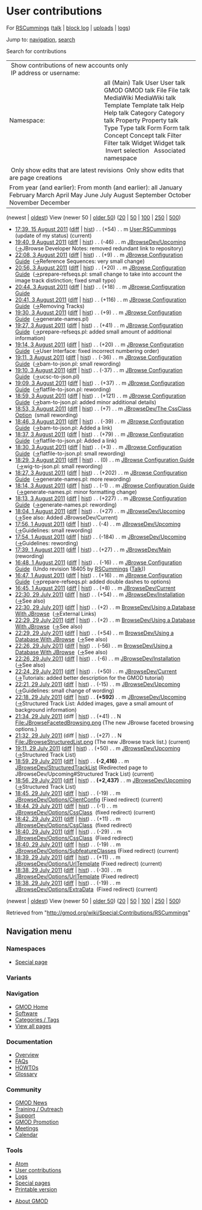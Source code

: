 <div id="mw-page-base" class="noprint">

</div>

<div id="mw-head-base" class="noprint">

</div>

<div id="content" class="mw-body" role="main">

<span id="top"></span>

<div id="mw-js-message" style="display:none;">

</div>



# <span dir="auto">User contributions</span>

<div id="bodyContent">

<div id="contentSub">

For [RSCummings](/wiki/User:RSCummings "User:RSCummings")
([talk](/wiki/User_talk:RSCummings "User talk:RSCummings") \| [block
log](/mediawiki/index.php?title=Special:Log/block&page=User%3ARSCummings "Special:Log/block")
\|
[uploads](/wiki/Special:ListFiles/RSCummings "Special:ListFiles/RSCummings")
\| [logs](/wiki/Special:Log/RSCummings "Special:Log/RSCummings"))

</div>

<div id="jump-to-nav" class="mw-jump">

Jump to: [navigation](#mw-navigation), [search](#p-search)

</div>

<div id="mw-content-text">

Search for contributions

<table class="mw-contributions-table">
<colgroup>
<col style="width: 50%" />
<col style="width: 50%" />
</colgroup>
<tbody>
<tr class="odd">
<td colspan="2"> Show contributions of new accounts only<br />
 IP address or username:</td>
</tr>
<tr class="even">
<td class="mw-label">Namespace:</td>
<td>all (Main) Talk User User talk GMOD GMOD talk File File talk
MediaWiki MediaWiki talk Template Template talk Help Help talk Category
Category talk Property Property talk Type Type talk Form Form talk
Concept Concept talk Filter Filter talk Widget Widget talk  
 Invert selection 
 Associated namespace </td>
</tr>
<tr class="odd">
<td colspan="2"></td>
</tr>
<tr class="even">
<td colspan="2"> Only show edits that are latest revisions
 Only show edits that are page creations</td>
</tr>
<tr class="odd">
<td colspan="2">From year (and earlier): From month (and earlier): all
January February March April May June July August September October
November December</td>
</tr>
</tbody>
</table>

(newest \| <a
href="/mediawiki/index.php?title=Special:Contributions/RSCummings&amp;dir=prev&amp;target=RSCummings"
class="mw-lastlink" rel="last"
title="Special:Contributions/RSCummings">oldest</a>) View (newer 50 \|
<a
href="/mediawiki/index.php?title=Special:Contributions/RSCummings&amp;offset=20110729183801&amp;target=RSCummings"
class="mw-nextlink" rel="next"
title="Special:Contributions/RSCummings">older 50</a>) (<a
href="/mediawiki/index.php?title=Special:Contributions/RSCummings&amp;offset=&amp;limit=20&amp;target=RSCummings"
class="mw-numlink" title="Special:Contributions/RSCummings">20</a> \| <a
href="/mediawiki/index.php?title=Special:Contributions/RSCummings&amp;offset=&amp;limit=50&amp;target=RSCummings"
class="mw-numlink" title="Special:Contributions/RSCummings">50</a> \| <a
href="/mediawiki/index.php?title=Special:Contributions/RSCummings&amp;offset=&amp;limit=100&amp;target=RSCummings"
class="mw-numlink" title="Special:Contributions/RSCummings">100</a> \|
<a
href="/mediawiki/index.php?title=Special:Contributions/RSCummings&amp;offset=&amp;limit=250&amp;target=RSCummings"
class="mw-numlink" title="Special:Contributions/RSCummings">250</a> \|
<a
href="/mediawiki/index.php?title=Special:Contributions/RSCummings&amp;offset=&amp;limit=500&amp;target=RSCummings"
class="mw-numlink" title="Special:Contributions/RSCummings">500</a>)

- <a href="/mediawiki/index.php?title=User:RSCummings&amp;oldid=18559"
  class="mw-changeslist-date" title="User:RSCummings">17:39, 15 August
  2011</a>
  ([diff](/mediawiki/index.php?title=User:RSCummings&diff=prev&oldid=18559 "User:RSCummings")
  \|
  [hist](/mediawiki/index.php?title=User:RSCummings&action=history "User:RSCummings"))
  <span class="mw-changeslist-separator">. .</span>
  <span class="mw-plusminus-pos" dir="ltr"
  title="180 bytes after change">(+54)</span>‎
  <span class="mw-changeslist-separator">. .</span> m
  <a href="/wiki/User:RSCummings" class="mw-contributions-title"
  title="User:RSCummings">User:RSCummings</a> ‎
  <span class="comment">(update of my status)</span>
  <span class="mw-uctop">(current)</span>
- <a href="/mediawiki/index.php?title=JBrowseDev/Upcoming&amp;oldid=18496"
  class="mw-changeslist-date" title="JBrowseDev/Upcoming">19:40, 9 August
  2011</a>
  ([diff](/mediawiki/index.php?title=JBrowseDev/Upcoming&diff=prev&oldid=18496 "JBrowseDev/Upcoming")
  \|
  [hist](/mediawiki/index.php?title=JBrowseDev/Upcoming&action=history "JBrowseDev/Upcoming"))
  <span class="mw-changeslist-separator">. .</span>
  <span class="mw-plusminus-neg" dir="ltr"
  title="8,028 bytes after change">(-46)</span>‎
  <span class="mw-changeslist-separator">. .</span> m
  <a href="/mediawiki/index.php?title=JBrowseDev/Upcoming&amp;redirect=no"
  class="mw-redirect mw-contributions-title"
  title="JBrowseDev/Upcoming">JBrowseDev/Upcoming</a> ‎
  <span class="comment">([→](/wiki/JBrowseDev/Upcoming#JBrowse_Developer_Notes "JBrowseDev/Upcoming")‎<span dir="auto"><span class="autocomment">JBrowse
  Developer Notes: </span> removed redundant link to
  repository</span>)</span>
- <a
  href="/mediawiki/index.php?title=JBrowse_Configuration_Guide&amp;oldid=18450"
  class="mw-changeslist-date" title="JBrowse Configuration Guide">22:08, 3
  August 2011</a>
  ([diff](/mediawiki/index.php?title=JBrowse_Configuration_Guide&diff=prev&oldid=18450 "JBrowse Configuration Guide")
  \|
  [hist](/mediawiki/index.php?title=JBrowse_Configuration_Guide&action=history "JBrowse Configuration Guide"))
  <span class="mw-changeslist-separator">. .</span>
  <span class="mw-plusminus-pos" dir="ltr"
  title="28,186 bytes after change">(+9)</span>‎
  <span class="mw-changeslist-separator">. .</span> m
  <a href="/wiki/JBrowse_Configuration_Guide"
  class="mw-contributions-title"
  title="JBrowse Configuration Guide">JBrowse Configuration Guide</a> ‎
  <span class="comment">([→](/wiki/JBrowse_Configuration_Guide#Reference_Sequences "JBrowse Configuration Guide")‎<span dir="auto"><span class="autocomment">Reference
  Sequences: </span> very small change</span>)</span>
- <a
  href="/mediawiki/index.php?title=JBrowse_Configuration_Guide&amp;oldid=18449"
  class="mw-changeslist-date" title="JBrowse Configuration Guide">20:56, 3
  August 2011</a>
  ([diff](/mediawiki/index.php?title=JBrowse_Configuration_Guide&diff=prev&oldid=18449 "JBrowse Configuration Guide")
  \|
  [hist](/mediawiki/index.php?title=JBrowse_Configuration_Guide&action=history "JBrowse Configuration Guide"))
  <span class="mw-changeslist-separator">. .</span>
  <span class="mw-plusminus-pos" dir="ltr"
  title="28,177 bytes after change">(+20)</span>‎
  <span class="mw-changeslist-separator">. .</span> m
  <a href="/wiki/JBrowse_Configuration_Guide"
  class="mw-contributions-title"
  title="JBrowse Configuration Guide">JBrowse Configuration Guide</a> ‎
  <span class="comment">([→](/wiki/JBrowse_Configuration_Guide#prepare-refseqs.pl "JBrowse Configuration Guide")‎<span dir="auto"><span class="autocomment">prepare-refseqs.pl:
  </span> small change to take into account the image track distinction;
  fixed small typo</span>)</span>
- <a
  href="/mediawiki/index.php?title=JBrowse_Configuration_Guide&amp;oldid=18448"
  class="mw-changeslist-date" title="JBrowse Configuration Guide">20:44, 3
  August 2011</a>
  ([diff](/mediawiki/index.php?title=JBrowse_Configuration_Guide&diff=prev&oldid=18448 "JBrowse Configuration Guide")
  \|
  [hist](/mediawiki/index.php?title=JBrowse_Configuration_Guide&action=history "JBrowse Configuration Guide"))
  <span class="mw-changeslist-separator">. .</span>
  <span class="mw-plusminus-pos" dir="ltr"
  title="28,157 bytes after change">(+18)</span>‎
  <span class="mw-changeslist-separator">. .</span> m
  <a href="/wiki/JBrowse_Configuration_Guide"
  class="mw-contributions-title"
  title="JBrowse Configuration Guide">JBrowse Configuration Guide</a> ‎
- <a
  href="/mediawiki/index.php?title=JBrowse_Configuration_Guide&amp;oldid=18447"
  class="mw-changeslist-date" title="JBrowse Configuration Guide">20:41, 3
  August 2011</a>
  ([diff](/mediawiki/index.php?title=JBrowse_Configuration_Guide&diff=prev&oldid=18447 "JBrowse Configuration Guide")
  \|
  [hist](/mediawiki/index.php?title=JBrowse_Configuration_Guide&action=history "JBrowse Configuration Guide"))
  <span class="mw-changeslist-separator">. .</span>
  <span class="mw-plusminus-pos" dir="ltr"
  title="28,139 bytes after change">(+116)</span>‎
  <span class="mw-changeslist-separator">. .</span> m
  <a href="/wiki/JBrowse_Configuration_Guide"
  class="mw-contributions-title"
  title="JBrowse Configuration Guide">JBrowse Configuration Guide</a> ‎
  <span class="comment">([→](/wiki/JBrowse_Configuration_Guide#Removing_Tracks "JBrowse Configuration Guide")‎<span dir="auto"><span class="autocomment">Removing
  Tracks</span></span>)</span>
- <a
  href="/mediawiki/index.php?title=JBrowse_Configuration_Guide&amp;oldid=18437"
  class="mw-changeslist-date" title="JBrowse Configuration Guide">19:30, 3
  August 2011</a>
  ([diff](/mediawiki/index.php?title=JBrowse_Configuration_Guide&diff=prev&oldid=18437 "JBrowse Configuration Guide")
  \|
  [hist](/mediawiki/index.php?title=JBrowse_Configuration_Guide&action=history "JBrowse Configuration Guide"))
  <span class="mw-changeslist-separator">. .</span>
  <span class="mw-plusminus-pos" dir="ltr"
  title="26,995 bytes after change">(+9)</span>‎
  <span class="mw-changeslist-separator">. .</span> m
  <a href="/wiki/JBrowse_Configuration_Guide"
  class="mw-contributions-title"
  title="JBrowse Configuration Guide">JBrowse Configuration Guide</a> ‎
  <span class="comment">([→](/wiki/JBrowse_Configuration_Guide#generate-names.pl "JBrowse Configuration Guide")‎<span dir="auto"><span class="autocomment">generate-names.pl</span></span>)</span>
- <a
  href="/mediawiki/index.php?title=JBrowse_Configuration_Guide&amp;oldid=18436"
  class="mw-changeslist-date" title="JBrowse Configuration Guide">19:27, 3
  August 2011</a>
  ([diff](/mediawiki/index.php?title=JBrowse_Configuration_Guide&diff=prev&oldid=18436 "JBrowse Configuration Guide")
  \|
  [hist](/mediawiki/index.php?title=JBrowse_Configuration_Guide&action=history "JBrowse Configuration Guide"))
  <span class="mw-changeslist-separator">. .</span>
  <span class="mw-plusminus-pos" dir="ltr"
  title="26,986 bytes after change">(+41)</span>‎
  <span class="mw-changeslist-separator">. .</span> m
  <a href="/wiki/JBrowse_Configuration_Guide"
  class="mw-contributions-title"
  title="JBrowse Configuration Guide">JBrowse Configuration Guide</a> ‎
  <span class="comment">([→](/wiki/JBrowse_Configuration_Guide#prepare-refseqs.pl "JBrowse Configuration Guide")‎<span dir="auto"><span class="autocomment">prepare-refseqs.pl:
  </span> added small amount of additional information</span>)</span>
- <a
  href="/mediawiki/index.php?title=JBrowse_Configuration_Guide&amp;oldid=18435"
  class="mw-changeslist-date" title="JBrowse Configuration Guide">19:14, 3
  August 2011</a>
  ([diff](/mediawiki/index.php?title=JBrowse_Configuration_Guide&diff=prev&oldid=18435 "JBrowse Configuration Guide")
  \|
  [hist](/mediawiki/index.php?title=JBrowse_Configuration_Guide&action=history "JBrowse Configuration Guide"))
  <span class="mw-changeslist-separator">. .</span>
  <span class="mw-plusminus-pos" dir="ltr"
  title="26,945 bytes after change">(+20)</span>‎
  <span class="mw-changeslist-separator">. .</span> m
  <a href="/wiki/JBrowse_Configuration_Guide"
  class="mw-contributions-title"
  title="JBrowse Configuration Guide">JBrowse Configuration Guide</a> ‎
  <span class="comment">([→](/wiki/JBrowse_Configuration_Guide#User_Interface "JBrowse Configuration Guide")‎<span dir="auto"><span class="autocomment">User
  Interface: </span> fixed incorrect numbering order</span>)</span>
- <a
  href="/mediawiki/index.php?title=JBrowse_Configuration_Guide&amp;oldid=18434"
  class="mw-changeslist-date" title="JBrowse Configuration Guide">19:11, 3
  August 2011</a>
  ([diff](/mediawiki/index.php?title=JBrowse_Configuration_Guide&diff=prev&oldid=18434 "JBrowse Configuration Guide")
  \|
  [hist](/mediawiki/index.php?title=JBrowse_Configuration_Guide&action=history "JBrowse Configuration Guide"))
  <span class="mw-changeslist-separator">. .</span>
  <span class="mw-plusminus-neg" dir="ltr"
  title="26,925 bytes after change">(-36)</span>‎
  <span class="mw-changeslist-separator">. .</span> m
  <a href="/wiki/JBrowse_Configuration_Guide"
  class="mw-contributions-title"
  title="JBrowse Configuration Guide">JBrowse Configuration Guide</a> ‎
  <span class="comment">([→](/wiki/JBrowse_Configuration_Guide#bam-to-json.pl "JBrowse Configuration Guide")‎<span dir="auto"><span class="autocomment">bam-to-json.pl:
  </span> small rewording</span>)</span>
- <a
  href="/mediawiki/index.php?title=JBrowse_Configuration_Guide&amp;oldid=18433"
  class="mw-changeslist-date" title="JBrowse Configuration Guide">19:10, 3
  August 2011</a>
  ([diff](/mediawiki/index.php?title=JBrowse_Configuration_Guide&diff=prev&oldid=18433 "JBrowse Configuration Guide")
  \|
  [hist](/mediawiki/index.php?title=JBrowse_Configuration_Guide&action=history "JBrowse Configuration Guide"))
  <span class="mw-changeslist-separator">. .</span>
  <span class="mw-plusminus-neg" dir="ltr"
  title="26,961 bytes after change">(-37)</span>‎
  <span class="mw-changeslist-separator">. .</span> m
  <a href="/wiki/JBrowse_Configuration_Guide"
  class="mw-contributions-title"
  title="JBrowse Configuration Guide">JBrowse Configuration Guide</a> ‎
  <span class="comment">([→](/wiki/JBrowse_Configuration_Guide#ucsc-to-json.pl "JBrowse Configuration Guide")‎<span dir="auto"><span class="autocomment">ucsc-to-json.pl</span></span>)</span>
- <a
  href="/mediawiki/index.php?title=JBrowse_Configuration_Guide&amp;oldid=18432"
  class="mw-changeslist-date" title="JBrowse Configuration Guide">19:09, 3
  August 2011</a>
  ([diff](/mediawiki/index.php?title=JBrowse_Configuration_Guide&diff=prev&oldid=18432 "JBrowse Configuration Guide")
  \|
  [hist](/mediawiki/index.php?title=JBrowse_Configuration_Guide&action=history "JBrowse Configuration Guide"))
  <span class="mw-changeslist-separator">. .</span>
  <span class="mw-plusminus-pos" dir="ltr"
  title="26,998 bytes after change">(+37)</span>‎
  <span class="mw-changeslist-separator">. .</span> m
  <a href="/wiki/JBrowse_Configuration_Guide"
  class="mw-contributions-title"
  title="JBrowse Configuration Guide">JBrowse Configuration Guide</a> ‎
  <span class="comment">([→](/wiki/JBrowse_Configuration_Guide#flatfile-to-json.pl "JBrowse Configuration Guide")‎<span dir="auto"><span class="autocomment">flatfile-to-json.pl:
  </span> rewording</span>)</span>
- <a
  href="/mediawiki/index.php?title=JBrowse_Configuration_Guide&amp;oldid=18431"
  class="mw-changeslist-date" title="JBrowse Configuration Guide">18:59, 3
  August 2011</a>
  ([diff](/mediawiki/index.php?title=JBrowse_Configuration_Guide&diff=prev&oldid=18431 "JBrowse Configuration Guide")
  \|
  [hist](/mediawiki/index.php?title=JBrowse_Configuration_Guide&action=history "JBrowse Configuration Guide"))
  <span class="mw-changeslist-separator">. .</span>
  <span class="mw-plusminus-pos" dir="ltr"
  title="26,961 bytes after change">(+121)</span>‎
  <span class="mw-changeslist-separator">. .</span> m
  <a href="/wiki/JBrowse_Configuration_Guide"
  class="mw-contributions-title"
  title="JBrowse Configuration Guide">JBrowse Configuration Guide</a> ‎
  <span class="comment">([→](/wiki/JBrowse_Configuration_Guide#bam-to-json.pl "JBrowse Configuration Guide")‎<span dir="auto"><span class="autocomment">bam-to-json.pl:
  </span> added minor additional details</span>)</span>
- <a
  href="/mediawiki/index.php?title=JBrowseDev/The_CssClass_Option&amp;oldid=18430"
  class="mw-changeslist-date"
  title="JBrowseDev/The CssClass Option">18:53, 3 August 2011</a>
  ([diff](/mediawiki/index.php?title=JBrowseDev/The_CssClass_Option&diff=prev&oldid=18430 "JBrowseDev/The CssClass Option")
  \|
  [hist](/mediawiki/index.php?title=JBrowseDev/The_CssClass_Option&action=history "JBrowseDev/The CssClass Option"))
  <span class="mw-changeslist-separator">. .</span>
  <span class="mw-plusminus-pos" dir="ltr"
  title="1,790 bytes after change">(+7)</span>‎
  <span class="mw-changeslist-separator">. .</span> m
  <a href="/wiki/JBrowseDev/The_CssClass_Option"
  class="mw-contributions-title"
  title="JBrowseDev/The CssClass Option">JBrowseDev/The CssClass
  Option</a> ‎ <span class="comment">(small rewording)</span>
- <a
  href="/mediawiki/index.php?title=JBrowse_Configuration_Guide&amp;oldid=18429"
  class="mw-changeslist-date" title="JBrowse Configuration Guide">18:46, 3
  August 2011</a>
  ([diff](/mediawiki/index.php?title=JBrowse_Configuration_Guide&diff=prev&oldid=18429 "JBrowse Configuration Guide")
  \|
  [hist](/mediawiki/index.php?title=JBrowse_Configuration_Guide&action=history "JBrowse Configuration Guide"))
  <span class="mw-changeslist-separator">. .</span>
  <span class="mw-plusminus-neg" dir="ltr"
  title="26,840 bytes after change">(-39)</span>‎
  <span class="mw-changeslist-separator">. .</span> m
  <a href="/wiki/JBrowse_Configuration_Guide"
  class="mw-contributions-title"
  title="JBrowse Configuration Guide">JBrowse Configuration Guide</a> ‎
  <span class="comment">([→](/wiki/JBrowse_Configuration_Guide#bam-to-json.pl "JBrowse Configuration Guide")‎<span dir="auto"><span class="autocomment">bam-to-json.pl:
  </span> Added a link</span>)</span>
- <a
  href="/mediawiki/index.php?title=JBrowse_Configuration_Guide&amp;oldid=18428"
  class="mw-changeslist-date" title="JBrowse Configuration Guide">18:37, 3
  August 2011</a>
  ([diff](/mediawiki/index.php?title=JBrowse_Configuration_Guide&diff=prev&oldid=18428 "JBrowse Configuration Guide")
  \|
  [hist](/mediawiki/index.php?title=JBrowse_Configuration_Guide&action=history "JBrowse Configuration Guide"))
  <span class="mw-changeslist-separator">. .</span>
  <span class="mw-plusminus-pos" dir="ltr"
  title="26,879 bytes after change">(+79)</span>‎
  <span class="mw-changeslist-separator">. .</span> m
  <a href="/wiki/JBrowse_Configuration_Guide"
  class="mw-contributions-title"
  title="JBrowse Configuration Guide">JBrowse Configuration Guide</a> ‎
  <span class="comment">([→](/wiki/JBrowse_Configuration_Guide#flatfile-to-json.pl "JBrowse Configuration Guide")‎<span dir="auto"><span class="autocomment">flatfile-to-json.pl:
  </span> Added a link</span>)</span>
- <a
  href="/mediawiki/index.php?title=JBrowse_Configuration_Guide&amp;oldid=18427"
  class="mw-changeslist-date" title="JBrowse Configuration Guide">18:30, 3
  August 2011</a>
  ([diff](/mediawiki/index.php?title=JBrowse_Configuration_Guide&diff=prev&oldid=18427 "JBrowse Configuration Guide")
  \|
  [hist](/mediawiki/index.php?title=JBrowse_Configuration_Guide&action=history "JBrowse Configuration Guide"))
  <span class="mw-changeslist-separator">. .</span>
  <span class="mw-plusminus-pos" dir="ltr"
  title="26,800 bytes after change">(+3)</span>‎
  <span class="mw-changeslist-separator">. .</span> m
  <a href="/wiki/JBrowse_Configuration_Guide"
  class="mw-contributions-title"
  title="JBrowse Configuration Guide">JBrowse Configuration Guide</a> ‎
  <span class="comment">([→](/wiki/JBrowse_Configuration_Guide#flatfile-to-json.pl "JBrowse Configuration Guide")‎<span dir="auto"><span class="autocomment">flatfile-to-json.pl:
  </span> small rewording</span>)</span>
- <a
  href="/mediawiki/index.php?title=JBrowse_Configuration_Guide&amp;oldid=18426"
  class="mw-changeslist-date" title="JBrowse Configuration Guide">18:29, 3
  August 2011</a>
  ([diff](/mediawiki/index.php?title=JBrowse_Configuration_Guide&diff=prev&oldid=18426 "JBrowse Configuration Guide")
  \|
  [hist](/mediawiki/index.php?title=JBrowse_Configuration_Guide&action=history "JBrowse Configuration Guide"))
  <span class="mw-changeslist-separator">. .</span>
  <span class="mw-plusminus-null" dir="ltr"
  title="26,797 bytes after change">(0)</span>‎
  <span class="mw-changeslist-separator">. .</span> m
  <a href="/wiki/JBrowse_Configuration_Guide"
  class="mw-contributions-title"
  title="JBrowse Configuration Guide">JBrowse Configuration Guide</a> ‎
  <span class="comment">([→](/wiki/JBrowse_Configuration_Guide#wig-to-json.pl "JBrowse Configuration Guide")‎<span dir="auto"><span class="autocomment">wig-to-json.pl:
  </span> small rewording</span>)</span>
- <a
  href="/mediawiki/index.php?title=JBrowse_Configuration_Guide&amp;oldid=18425"
  class="mw-changeslist-date" title="JBrowse Configuration Guide">18:27, 3
  August 2011</a>
  ([diff](/mediawiki/index.php?title=JBrowse_Configuration_Guide&diff=prev&oldid=18425 "JBrowse Configuration Guide")
  \|
  [hist](/mediawiki/index.php?title=JBrowse_Configuration_Guide&action=history "JBrowse Configuration Guide"))
  <span class="mw-changeslist-separator">. .</span>
  <span class="mw-plusminus-pos" dir="ltr"
  title="26,797 bytes after change">(+202)</span>‎
  <span class="mw-changeslist-separator">. .</span> m
  <a href="/wiki/JBrowse_Configuration_Guide"
  class="mw-contributions-title"
  title="JBrowse Configuration Guide">JBrowse Configuration Guide</a> ‎
  <span class="comment">([→](/wiki/JBrowse_Configuration_Guide#generate-names.pl "JBrowse Configuration Guide")‎<span dir="auto"><span class="autocomment">generate-names.pl:
  </span> more rewording</span>)</span>
- <a
  href="/mediawiki/index.php?title=JBrowse_Configuration_Guide&amp;oldid=18424"
  class="mw-changeslist-date" title="JBrowse Configuration Guide">18:14, 3
  August 2011</a>
  ([diff](/mediawiki/index.php?title=JBrowse_Configuration_Guide&diff=prev&oldid=18424 "JBrowse Configuration Guide")
  \|
  [hist](/mediawiki/index.php?title=JBrowse_Configuration_Guide&action=history "JBrowse Configuration Guide"))
  <span class="mw-changeslist-separator">. .</span>
  <span class="mw-plusminus-neg" dir="ltr"
  title="26,595 bytes after change">(-1)</span>‎
  <span class="mw-changeslist-separator">. .</span> m
  <a href="/wiki/JBrowse_Configuration_Guide"
  class="mw-contributions-title"
  title="JBrowse Configuration Guide">JBrowse Configuration Guide</a> ‎
  <span class="comment">([→](/wiki/JBrowse_Configuration_Guide#generate-names.pl "JBrowse Configuration Guide")‎<span dir="auto"><span class="autocomment">generate-names.pl:
  </span> minor formatting change</span>)</span>
- <a
  href="/mediawiki/index.php?title=JBrowse_Configuration_Guide&amp;oldid=18423"
  class="mw-changeslist-date" title="JBrowse Configuration Guide">18:13, 3
  August 2011</a>
  ([diff](/mediawiki/index.php?title=JBrowse_Configuration_Guide&diff=prev&oldid=18423 "JBrowse Configuration Guide")
  \|
  [hist](/mediawiki/index.php?title=JBrowse_Configuration_Guide&action=history "JBrowse Configuration Guide"))
  <span class="mw-changeslist-separator">. .</span>
  <span class="mw-plusminus-pos" dir="ltr"
  title="26,596 bytes after change">(+227)</span>‎
  <span class="mw-changeslist-separator">. .</span> m
  <a href="/wiki/JBrowse_Configuration_Guide"
  class="mw-contributions-title"
  title="JBrowse Configuration Guide">JBrowse Configuration Guide</a> ‎
  <span class="comment">([→](/wiki/JBrowse_Configuration_Guide#generate-names.pl "JBrowse Configuration Guide")‎<span dir="auto"><span class="autocomment">generate-names.pl:
  </span> rewording</span>)</span>
- <a href="/mediawiki/index.php?title=JBrowseDev/Upcoming&amp;oldid=18410"
  class="mw-changeslist-date" title="JBrowseDev/Upcoming">18:04, 1 August
  2011</a>
  ([diff](/mediawiki/index.php?title=JBrowseDev/Upcoming&diff=prev&oldid=18410 "JBrowseDev/Upcoming")
  \|
  [hist](/mediawiki/index.php?title=JBrowseDev/Upcoming&action=history "JBrowseDev/Upcoming"))
  <span class="mw-changeslist-separator">. .</span>
  <span class="mw-plusminus-pos" dir="ltr"
  title="4,156 bytes after change">(+27)</span>‎
  <span class="mw-changeslist-separator">. .</span> m
  <a href="/mediawiki/index.php?title=JBrowseDev/Upcoming&amp;redirect=no"
  class="mw-redirect mw-contributions-title"
  title="JBrowseDev/Upcoming">JBrowseDev/Upcoming</a> ‎
  <span class="comment">([→](/wiki/JBrowseDev/Upcoming#See_also "JBrowseDev/Upcoming")‎<span dir="auto"><span class="autocomment">See
  also: </span> Added JBrowseDev/Current</span>)</span>
- <a href="/mediawiki/index.php?title=JBrowseDev/Upcoming&amp;oldid=18409"
  class="mw-changeslist-date" title="JBrowseDev/Upcoming">17:56, 1 August
  2011</a>
  ([diff](/mediawiki/index.php?title=JBrowseDev/Upcoming&diff=prev&oldid=18409 "JBrowseDev/Upcoming")
  \|
  [hist](/mediawiki/index.php?title=JBrowseDev/Upcoming&action=history "JBrowseDev/Upcoming"))
  <span class="mw-changeslist-separator">. .</span>
  <span class="mw-plusminus-neg" dir="ltr"
  title="4,129 bytes after change">(-4)</span>‎
  <span class="mw-changeslist-separator">. .</span> m
  <a href="/mediawiki/index.php?title=JBrowseDev/Upcoming&amp;redirect=no"
  class="mw-redirect mw-contributions-title"
  title="JBrowseDev/Upcoming">JBrowseDev/Upcoming</a> ‎
  <span class="comment">([→](/wiki/JBrowseDev/Upcoming#Guidelines "JBrowseDev/Upcoming")‎<span dir="auto"><span class="autocomment">Guidelines:
  </span> small rewording</span>)</span>
- <a href="/mediawiki/index.php?title=JBrowseDev/Upcoming&amp;oldid=18408"
  class="mw-changeslist-date" title="JBrowseDev/Upcoming">17:54, 1 August
  2011</a>
  ([diff](/mediawiki/index.php?title=JBrowseDev/Upcoming&diff=prev&oldid=18408 "JBrowseDev/Upcoming")
  \|
  [hist](/mediawiki/index.php?title=JBrowseDev/Upcoming&action=history "JBrowseDev/Upcoming"))
  <span class="mw-changeslist-separator">. .</span>
  <span class="mw-plusminus-neg" dir="ltr"
  title="4,133 bytes after change">(-184)</span>‎
  <span class="mw-changeslist-separator">. .</span> m
  <a href="/mediawiki/index.php?title=JBrowseDev/Upcoming&amp;redirect=no"
  class="mw-redirect mw-contributions-title"
  title="JBrowseDev/Upcoming">JBrowseDev/Upcoming</a> ‎
  <span class="comment">([→](/wiki/JBrowseDev/Upcoming#Guidelines "JBrowseDev/Upcoming")‎<span dir="auto"><span class="autocomment">Guidelines:
  </span> rewording</span>)</span>
- <a href="/mediawiki/index.php?title=JBrowseDev/Main&amp;oldid=18407"
  class="mw-changeslist-date" title="JBrowseDev/Main">17:39, 1 August
  2011</a>
  ([diff](/mediawiki/index.php?title=JBrowseDev/Main&diff=prev&oldid=18407 "JBrowseDev/Main")
  \|
  [hist](/mediawiki/index.php?title=JBrowseDev/Main&action=history "JBrowseDev/Main"))
  <span class="mw-changeslist-separator">. .</span>
  <span class="mw-plusminus-pos" dir="ltr"
  title="743 bytes after change">(+27)</span>‎
  <span class="mw-changeslist-separator">. .</span> m
  <a href="/mediawiki/index.php?title=JBrowseDev/Main&amp;redirect=no"
  class="mw-redirect mw-contributions-title"
  title="JBrowseDev/Main">JBrowseDev/Main</a> ‎
  <span class="comment">(rewording)</span>
- <a
  href="/mediawiki/index.php?title=JBrowse_Configuration_Guide&amp;oldid=18406"
  class="mw-changeslist-date" title="JBrowse Configuration Guide">16:48, 1
  August 2011</a>
  ([diff](/mediawiki/index.php?title=JBrowse_Configuration_Guide&diff=prev&oldid=18406 "JBrowse Configuration Guide")
  \|
  [hist](/mediawiki/index.php?title=JBrowse_Configuration_Guide&action=history "JBrowse Configuration Guide"))
  <span class="mw-changeslist-separator">. .</span>
  <span class="mw-plusminus-neg" dir="ltr"
  title="26,369 bytes after change">(-16)</span>‎
  <span class="mw-changeslist-separator">. .</span> m
  <a href="/wiki/JBrowse_Configuration_Guide"
  class="mw-contributions-title"
  title="JBrowse Configuration Guide">JBrowse Configuration Guide</a> ‎
  <span class="comment">(Undo revision 18405 by
  [RSCummings](/wiki/Special:Contributions/RSCummings "Special:Contributions/RSCummings")
  ([Talk](/wiki/User_talk:RSCummings "User talk:RSCummings")))</span>
- <a
  href="/mediawiki/index.php?title=JBrowse_Configuration_Guide&amp;oldid=18405"
  class="mw-changeslist-date" title="JBrowse Configuration Guide">16:47, 1
  August 2011</a>
  ([diff](/mediawiki/index.php?title=JBrowse_Configuration_Guide&diff=prev&oldid=18405 "JBrowse Configuration Guide")
  \|
  [hist](/mediawiki/index.php?title=JBrowse_Configuration_Guide&action=history "JBrowse Configuration Guide"))
  <span class="mw-changeslist-separator">. .</span>
  <span class="mw-plusminus-pos" dir="ltr"
  title="26,385 bytes after change">(+16)</span>‎
  <span class="mw-changeslist-separator">. .</span> m
  <a href="/wiki/JBrowse_Configuration_Guide"
  class="mw-contributions-title"
  title="JBrowse Configuration Guide">JBrowse Configuration Guide</a> ‎
  <span class="comment">([→](/wiki/JBrowse_Configuration_Guide#prepare-refseqs.pl "JBrowse Configuration Guide")‎<span dir="auto"><span class="autocomment">prepare-refseqs.pl:
  </span> added double dashes to options</span>)</span>
- <a href="/mediawiki/index.php?title=JBrowseDev/Current&amp;oldid=18404"
  class="mw-changeslist-date" title="JBrowseDev/Current">16:45, 1 August
  2011</a>
  ([diff](/mediawiki/index.php?title=JBrowseDev/Current&diff=prev&oldid=18404 "JBrowseDev/Current")
  \|
  [hist](/mediawiki/index.php?title=JBrowseDev/Current&action=history "JBrowseDev/Current"))
  <span class="mw-changeslist-separator">. .</span>
  <span class="mw-plusminus-pos" dir="ltr"
  title="1,056 bytes after change">(+8)</span>‎
  <span class="mw-changeslist-separator">. .</span> m
  <a href="/mediawiki/index.php?title=JBrowseDev/Current&amp;redirect=no"
  class="mw-redirect mw-contributions-title"
  title="JBrowseDev/Current">JBrowseDev/Current</a> ‎
- <a
  href="/mediawiki/index.php?title=JBrowseDev/Installation&amp;oldid=18403"
  class="mw-changeslist-date" title="JBrowseDev/Installation">22:30, 29
  July 2011</a>
  ([diff](/mediawiki/index.php?title=JBrowseDev/Installation&diff=prev&oldid=18403 "JBrowseDev/Installation")
  \|
  [hist](/mediawiki/index.php?title=JBrowseDev/Installation&action=history "JBrowseDev/Installation"))
  <span class="mw-changeslist-separator">. .</span>
  <span class="mw-plusminus-pos" dir="ltr"
  title="8,840 bytes after change">(+54)</span>‎
  <span class="mw-changeslist-separator">. .</span> m <a
  href="/mediawiki/index.php?title=JBrowseDev/Installation&amp;redirect=no"
  class="mw-redirect mw-contributions-title"
  title="JBrowseDev/Installation">JBrowseDev/Installation</a> ‎
  <span class="comment">([→](/wiki/JBrowseDev/Installation#See_also "JBrowseDev/Installation")‎<span dir="auto"><span class="autocomment">See
  also</span></span>)</span>
- <a
  href="/mediawiki/index.php?title=BrowseDev/Using_a_Database_With_JBrowse&amp;oldid=18402"
  class="mw-changeslist-date"
  title="BrowseDev/Using a Database With JBrowse">22:30, 29 July 2011</a>
  ([diff](/mediawiki/index.php?title=BrowseDev/Using_a_Database_With_JBrowse&diff=prev&oldid=18402 "BrowseDev/Using a Database With JBrowse")
  \|
  [hist](/mediawiki/index.php?title=BrowseDev/Using_a_Database_With_JBrowse&action=history "BrowseDev/Using a Database With JBrowse"))
  <span class="mw-changeslist-separator">. .</span>
  <span class="mw-plusminus-pos" dir="ltr"
  title="5,980 bytes after change">(+2)</span>‎
  <span class="mw-changeslist-separator">. .</span> m <a
  href="/mediawiki/index.php?title=BrowseDev/Using_a_Database_With_JBrowse&amp;redirect=no"
  class="mw-redirect mw-contributions-title"
  title="BrowseDev/Using a Database With JBrowse">BrowseDev/Using a
  Database With JBrowse</a> ‎
  <span class="comment">([→](/wiki/BrowseDev/Using_a_Database_With_JBrowse#External_Links "BrowseDev/Using a Database With JBrowse")‎<span dir="auto"><span class="autocomment">External
  Links</span></span>)</span>
- <a
  href="/mediawiki/index.php?title=BrowseDev/Using_a_Database_With_JBrowse&amp;oldid=18401"
  class="mw-changeslist-date"
  title="BrowseDev/Using a Database With JBrowse">22:29, 29 July 2011</a>
  ([diff](/mediawiki/index.php?title=BrowseDev/Using_a_Database_With_JBrowse&diff=prev&oldid=18401 "BrowseDev/Using a Database With JBrowse")
  \|
  [hist](/mediawiki/index.php?title=BrowseDev/Using_a_Database_With_JBrowse&action=history "BrowseDev/Using a Database With JBrowse"))
  <span class="mw-changeslist-separator">. .</span>
  <span class="mw-plusminus-pos" dir="ltr"
  title="5,978 bytes after change">(+2)</span>‎
  <span class="mw-changeslist-separator">. .</span> m <a
  href="/mediawiki/index.php?title=BrowseDev/Using_a_Database_With_JBrowse&amp;redirect=no"
  class="mw-redirect mw-contributions-title"
  title="BrowseDev/Using a Database With JBrowse">BrowseDev/Using a
  Database With JBrowse</a> ‎
  <span class="comment">([→](/wiki/BrowseDev/Using_a_Database_With_JBrowse#See_also "BrowseDev/Using a Database With JBrowse")‎<span dir="auto"><span class="autocomment">See
  also</span></span>)</span>
- <a
  href="/mediawiki/index.php?title=BrowseDev/Using_a_Database_With_JBrowse&amp;oldid=18400"
  class="mw-changeslist-date"
  title="BrowseDev/Using a Database With JBrowse">22:29, 29 July 2011</a>
  ([diff](/mediawiki/index.php?title=BrowseDev/Using_a_Database_With_JBrowse&diff=prev&oldid=18400 "BrowseDev/Using a Database With JBrowse")
  \|
  [hist](/mediawiki/index.php?title=BrowseDev/Using_a_Database_With_JBrowse&action=history "BrowseDev/Using a Database With JBrowse"))
  <span class="mw-changeslist-separator">. .</span>
  <span class="mw-plusminus-pos" dir="ltr"
  title="5,976 bytes after change">(+54)</span>‎
  <span class="mw-changeslist-separator">. .</span> m <a
  href="/mediawiki/index.php?title=BrowseDev/Using_a_Database_With_JBrowse&amp;redirect=no"
  class="mw-redirect mw-contributions-title"
  title="BrowseDev/Using a Database With JBrowse">BrowseDev/Using a
  Database With JBrowse</a> ‎
  <span class="comment">([→](/wiki/BrowseDev/Using_a_Database_With_JBrowse#See_also "BrowseDev/Using a Database With JBrowse")‎<span dir="auto"><span class="autocomment">See
  also</span></span>)</span>
- <a
  href="/mediawiki/index.php?title=BrowseDev/Using_a_Database_With_JBrowse&amp;oldid=18399"
  class="mw-changeslist-date"
  title="BrowseDev/Using a Database With JBrowse">22:26, 29 July 2011</a>
  ([diff](/mediawiki/index.php?title=BrowseDev/Using_a_Database_With_JBrowse&diff=prev&oldid=18399 "BrowseDev/Using a Database With JBrowse")
  \|
  [hist](/mediawiki/index.php?title=BrowseDev/Using_a_Database_With_JBrowse&action=history "BrowseDev/Using a Database With JBrowse"))
  <span class="mw-changeslist-separator">. .</span>
  <span class="mw-plusminus-neg" dir="ltr"
  title="5,922 bytes after change">(-56)</span>‎
  <span class="mw-changeslist-separator">. .</span> m <a
  href="/mediawiki/index.php?title=BrowseDev/Using_a_Database_With_JBrowse&amp;redirect=no"
  class="mw-redirect mw-contributions-title"
  title="BrowseDev/Using a Database With JBrowse">BrowseDev/Using a
  Database With JBrowse</a> ‎
  <span class="comment">([→](/wiki/BrowseDev/Using_a_Database_With_JBrowse#See_also "BrowseDev/Using a Database With JBrowse")‎<span dir="auto"><span class="autocomment">See
  also</span></span>)</span>
- <a
  href="/mediawiki/index.php?title=JBrowseDev/Installation&amp;oldid=18398"
  class="mw-changeslist-date" title="JBrowseDev/Installation">22:26, 29
  July 2011</a>
  ([diff](/mediawiki/index.php?title=JBrowseDev/Installation&diff=prev&oldid=18398 "JBrowseDev/Installation")
  \|
  [hist](/mediawiki/index.php?title=JBrowseDev/Installation&action=history "JBrowseDev/Installation"))
  <span class="mw-changeslist-separator">. .</span>
  <span class="mw-plusminus-neg" dir="ltr"
  title="8,786 bytes after change">(-6)</span>‎
  <span class="mw-changeslist-separator">. .</span> m <a
  href="/mediawiki/index.php?title=JBrowseDev/Installation&amp;redirect=no"
  class="mw-redirect mw-contributions-title"
  title="JBrowseDev/Installation">JBrowseDev/Installation</a> ‎
  <span class="comment">([→](/wiki/JBrowseDev/Installation#See_also "JBrowseDev/Installation")‎<span dir="auto"><span class="autocomment">See
  also</span></span>)</span>
- <a href="/mediawiki/index.php?title=JBrowseDev/Current&amp;oldid=18397"
  class="mw-changeslist-date" title="JBrowseDev/Current">22:24, 29 July
  2011</a>
  ([diff](/mediawiki/index.php?title=JBrowseDev/Current&diff=prev&oldid=18397 "JBrowseDev/Current")
  \|
  [hist](/mediawiki/index.php?title=JBrowseDev/Current&action=history "JBrowseDev/Current"))
  <span class="mw-changeslist-separator">. .</span>
  <span class="mw-plusminus-pos" dir="ltr"
  title="1,048 bytes after change">(+50)</span>‎
  <span class="mw-changeslist-separator">. .</span> m
  <a href="/mediawiki/index.php?title=JBrowseDev/Current&amp;redirect=no"
  class="mw-redirect mw-contributions-title"
  title="JBrowseDev/Current">JBrowseDev/Current</a> ‎
  <span class="comment">([→](/wiki/JBrowseDev/Current#Tutorials "JBrowseDev/Current")‎<span dir="auto"><span class="autocomment">Tutorials:
  </span> added better description for the GMOD tutorial</span>)</span>
- <a href="/mediawiki/index.php?title=JBrowseDev/Upcoming&amp;oldid=18396"
  class="mw-changeslist-date" title="JBrowseDev/Upcoming">22:21, 29 July
  2011</a>
  ([diff](/mediawiki/index.php?title=JBrowseDev/Upcoming&diff=prev&oldid=18396 "JBrowseDev/Upcoming")
  \|
  [hist](/mediawiki/index.php?title=JBrowseDev/Upcoming&action=history "JBrowseDev/Upcoming"))
  <span class="mw-changeslist-separator">. .</span>
  <span class="mw-plusminus-neg" dir="ltr"
  title="4,317 bytes after change">(-15)</span>‎
  <span class="mw-changeslist-separator">. .</span> m
  <a href="/mediawiki/index.php?title=JBrowseDev/Upcoming&amp;redirect=no"
  class="mw-redirect mw-contributions-title"
  title="JBrowseDev/Upcoming">JBrowseDev/Upcoming</a> ‎
  <span class="comment">([→](/wiki/JBrowseDev/Upcoming#Guidelines "JBrowseDev/Upcoming")‎<span dir="auto"><span class="autocomment">Guidelines:
  </span> small change of wording</span>)</span>
- <a href="/mediawiki/index.php?title=JBrowseDev/Upcoming&amp;oldid=18395"
  class="mw-changeslist-date" title="JBrowseDev/Upcoming">22:18, 29 July
  2011</a>
  ([diff](/mediawiki/index.php?title=JBrowseDev/Upcoming&diff=prev&oldid=18395 "JBrowseDev/Upcoming")
  \|
  [hist](/mediawiki/index.php?title=JBrowseDev/Upcoming&action=history "JBrowseDev/Upcoming"))
  <span class="mw-changeslist-separator">. .</span> **(+592)**‎
  <span class="mw-changeslist-separator">. .</span> m
  <a href="/mediawiki/index.php?title=JBrowseDev/Upcoming&amp;redirect=no"
  class="mw-redirect mw-contributions-title"
  title="JBrowseDev/Upcoming">JBrowseDev/Upcoming</a> ‎
  <span class="comment">([→](/wiki/JBrowseDev/Upcoming#Structured_Track_List "JBrowseDev/Upcoming")‎<span dir="auto"><span class="autocomment">Structured
  Track List: </span> Added images, gave a small amount of background
  information</span>)</span>
- <a
  href="/mediawiki/index.php?title=File:JBrowseFacetedBrowsing.png&amp;oldid=18394"
  class="mw-changeslist-date"
  title="File:JBrowseFacetedBrowsing.png">21:34, 29 July 2011</a> (diff
  \|
  [hist](/mediawiki/index.php?title=File:JBrowseFacetedBrowsing.png&action=history "File:JBrowseFacetedBrowsing.png"))
  <span class="mw-changeslist-separator">. .</span>
  <span class="mw-plusminus-pos" dir="ltr"
  title="41 bytes after change">(+41)</span>‎
  <span class="mw-changeslist-separator">. .</span> N
  <a href="/wiki/File:JBrowseFacetedBrowsing.png"
  class="mw-contributions-title"
  title="File:JBrowseFacetedBrowsing.png">File:JBrowseFacetedBrowsing.png</a>
  ‎ <span class="comment">(The new JBrowse faceted browsing
  options.)</span>
- <a
  href="/mediawiki/index.php?title=File:JBrowseStructuredList.png&amp;oldid=18393"
  class="mw-changeslist-date"
  title="File:JBrowseStructuredList.png">21:32, 29 July 2011</a> (diff
  \|
  [hist](/mediawiki/index.php?title=File:JBrowseStructuredList.png&action=history "File:JBrowseStructuredList.png"))
  <span class="mw-changeslist-separator">. .</span>
  <span class="mw-plusminus-pos" dir="ltr"
  title="27 bytes after change">(+27)</span>‎
  <span class="mw-changeslist-separator">. .</span> N
  <a href="/wiki/File:JBrowseStructuredList.png"
  class="mw-contributions-title"
  title="File:JBrowseStructuredList.png">File:JBrowseStructuredList.png</a>
  ‎ <span class="comment">(The new JBrowse track list.)</span>
  <span class="mw-uctop">(current)</span>
- <a href="/mediawiki/index.php?title=JBrowseDev/Upcoming&amp;oldid=18392"
  class="mw-changeslist-date" title="JBrowseDev/Upcoming">19:11, 29 July
  2011</a>
  ([diff](/mediawiki/index.php?title=JBrowseDev/Upcoming&diff=prev&oldid=18392 "JBrowseDev/Upcoming")
  \|
  [hist](/mediawiki/index.php?title=JBrowseDev/Upcoming&action=history "JBrowseDev/Upcoming"))
  <span class="mw-changeslist-separator">. .</span>
  <span class="mw-plusminus-pos" dir="ltr"
  title="3,740 bytes after change">(+50)</span>‎
  <span class="mw-changeslist-separator">. .</span> m
  <a href="/mediawiki/index.php?title=JBrowseDev/Upcoming&amp;redirect=no"
  class="mw-redirect mw-contributions-title"
  title="JBrowseDev/Upcoming">JBrowseDev/Upcoming</a> ‎
  <span class="comment">([→](/wiki/JBrowseDev/Upcoming#Structured_Track_List "JBrowseDev/Upcoming")‎<span dir="auto"><span class="autocomment">Structured
  Track List</span></span>)</span>
- <a
  href="/mediawiki/index.php?title=JBrowseDev/StructuredTrackList&amp;oldid=18391"
  class="mw-changeslist-date"
  title="JBrowseDev/StructuredTrackList">18:59, 29 July 2011</a>
  ([diff](/mediawiki/index.php?title=JBrowseDev/StructuredTrackList&diff=prev&oldid=18391 "JBrowseDev/StructuredTrackList")
  \|
  [hist](/mediawiki/index.php?title=JBrowseDev/StructuredTrackList&action=history "JBrowseDev/StructuredTrackList"))
  <span class="mw-changeslist-separator">. .</span> **(-2,416)**‎
  <span class="mw-changeslist-separator">. .</span> m <a
  href="/mediawiki/index.php?title=JBrowseDev/StructuredTrackList&amp;redirect=no"
  class="mw-redirect mw-contributions-title"
  title="JBrowseDev/StructuredTrackList">JBrowseDev/StructuredTrackList</a>
  ‎ <span class="comment">(Redirected page to
  JBrowseDev/Upcoming#Structured Track List)</span>
  <span class="mw-uctop">(current)</span>
- <a href="/mediawiki/index.php?title=JBrowseDev/Upcoming&amp;oldid=18390"
  class="mw-changeslist-date" title="JBrowseDev/Upcoming">18:56, 29 July
  2011</a>
  ([diff](/mediawiki/index.php?title=JBrowseDev/Upcoming&diff=prev&oldid=18390 "JBrowseDev/Upcoming")
  \|
  [hist](/mediawiki/index.php?title=JBrowseDev/Upcoming&action=history "JBrowseDev/Upcoming"))
  <span class="mw-changeslist-separator">. .</span> **(+2,437)**‎
  <span class="mw-changeslist-separator">. .</span> m
  <a href="/mediawiki/index.php?title=JBrowseDev/Upcoming&amp;redirect=no"
  class="mw-redirect mw-contributions-title"
  title="JBrowseDev/Upcoming">JBrowseDev/Upcoming</a> ‎
  <span class="comment">([→](/wiki/JBrowseDev/Upcoming#Structured_Track_List "JBrowseDev/Upcoming")‎<span dir="auto"><span class="autocomment">Structured
  Track List</span></span>)</span>
- <a
  href="/mediawiki/index.php?title=JBrowseDev/Options/ClientConfig&amp;oldid=18389"
  class="mw-changeslist-date"
  title="JBrowseDev/Options/ClientConfig">18:45, 29 July 2011</a>
  ([diff](/mediawiki/index.php?title=JBrowseDev/Options/ClientConfig&diff=prev&oldid=18389 "JBrowseDev/Options/ClientConfig")
  \|
  [hist](/mediawiki/index.php?title=JBrowseDev/Options/ClientConfig&action=history "JBrowseDev/Options/ClientConfig"))
  <span class="mw-changeslist-separator">. .</span>
  <span class="mw-plusminus-neg" dir="ltr"
  title="48 bytes after change">(-19)</span>‎
  <span class="mw-changeslist-separator">. .</span> m <a
  href="/mediawiki/index.php?title=JBrowseDev/Options/ClientConfig&amp;redirect=no"
  class="mw-redirect mw-contributions-title"
  title="JBrowseDev/Options/ClientConfig">JBrowseDev/Options/ClientConfig</a>
  ‎ <span class="comment">(Fixed redirect)</span>
  <span class="mw-uctop">(current)</span>
- <a
  href="/mediawiki/index.php?title=JBrowseDev/Options/CssClass&amp;oldid=18388"
  class="mw-changeslist-date" title="JBrowseDev/Options/CssClass">18:44,
  29 July 2011</a>
  ([diff](/mediawiki/index.php?title=JBrowseDev/Options/CssClass&diff=prev&oldid=18388 "JBrowseDev/Options/CssClass")
  \|
  [hist](/mediawiki/index.php?title=JBrowseDev/Options/CssClass&action=history "JBrowseDev/Options/CssClass"))
  <span class="mw-changeslist-separator">. .</span>
  <span class="mw-plusminus-neg" dir="ltr"
  title="44 bytes after change">(-1)</span>‎
  <span class="mw-changeslist-separator">. .</span> m <a
  href="/mediawiki/index.php?title=JBrowseDev/Options/CssClass&amp;redirect=no"
  class="mw-redirect mw-contributions-title"
  title="JBrowseDev/Options/CssClass">JBrowseDev/Options/CssClass</a> ‎
  <span class="comment">(fixed redirect)</span>
  <span class="mw-uctop">(current)</span>
- <a
  href="/mediawiki/index.php?title=JBrowseDev/Options/CssClass&amp;oldid=18387"
  class="mw-changeslist-date" title="JBrowseDev/Options/CssClass">18:42,
  29 July 2011</a>
  ([diff](/mediawiki/index.php?title=JBrowseDev/Options/CssClass&diff=prev&oldid=18387 "JBrowseDev/Options/CssClass")
  \|
  [hist](/mediawiki/index.php?title=JBrowseDev/Options/CssClass&action=history "JBrowseDev/Options/CssClass"))
  <span class="mw-changeslist-separator">. .</span>
  <span class="mw-plusminus-pos" dir="ltr"
  title="45 bytes after change">(+11)</span>‎
  <span class="mw-changeslist-separator">. .</span> m <a
  href="/mediawiki/index.php?title=JBrowseDev/Options/CssClass&amp;redirect=no"
  class="mw-redirect mw-contributions-title"
  title="JBrowseDev/Options/CssClass">JBrowseDev/Options/CssClass</a> ‎
  <span class="comment">(fixed redirect)</span>
- <a
  href="/mediawiki/index.php?title=JBrowseDev/Options/CssClass&amp;oldid=18386"
  class="mw-changeslist-date" title="JBrowseDev/Options/CssClass">18:40,
  29 July 2011</a>
  ([diff](/mediawiki/index.php?title=JBrowseDev/Options/CssClass&diff=prev&oldid=18386 "JBrowseDev/Options/CssClass")
  \|
  [hist](/mediawiki/index.php?title=JBrowseDev/Options/CssClass&action=history "JBrowseDev/Options/CssClass"))
  <span class="mw-changeslist-separator">. .</span>
  <span class="mw-plusminus-neg" dir="ltr"
  title="34 bytes after change">(-29)</span>‎
  <span class="mw-changeslist-separator">. .</span> m <a
  href="/mediawiki/index.php?title=JBrowseDev/Options/CssClass&amp;redirect=no"
  class="mw-redirect mw-contributions-title"
  title="JBrowseDev/Options/CssClass">JBrowseDev/Options/CssClass</a> ‎
  <span class="comment">(Fixed redirect)</span>
- <a
  href="/mediawiki/index.php?title=JBrowseDev/Options/SubfeatureClasses&amp;oldid=18385"
  class="mw-changeslist-date"
  title="JBrowseDev/Options/SubfeatureClasses">18:40, 29 July 2011</a>
  ([diff](/mediawiki/index.php?title=JBrowseDev/Options/SubfeatureClasses&diff=prev&oldid=18385 "JBrowseDev/Options/SubfeatureClasses")
  \|
  [hist](/mediawiki/index.php?title=JBrowseDev/Options/SubfeatureClasses&action=history "JBrowseDev/Options/SubfeatureClasses"))
  <span class="mw-changeslist-separator">. .</span>
  <span class="mw-plusminus-neg" dir="ltr"
  title="53 bytes after change">(-19)</span>‎
  <span class="mw-changeslist-separator">. .</span> m <a
  href="/mediawiki/index.php?title=JBrowseDev/Options/SubfeatureClasses&amp;redirect=no"
  class="mw-redirect mw-contributions-title"
  title="JBrowseDev/Options/SubfeatureClasses">JBrowseDev/Options/SubfeatureClasses</a>
  ‎ <span class="comment">(Fixed redirect)</span>
  <span class="mw-uctop">(current)</span>
- <a
  href="/mediawiki/index.php?title=JBrowseDev/Options/UrlTemplate&amp;oldid=18384"
  class="mw-changeslist-date"
  title="JBrowseDev/Options/UrlTemplate">18:39, 29 July 2011</a>
  ([diff](/mediawiki/index.php?title=JBrowseDev/Options/UrlTemplate&diff=prev&oldid=18384 "JBrowseDev/Options/UrlTemplate")
  \|
  [hist](/mediawiki/index.php?title=JBrowseDev/Options/UrlTemplate&action=history "JBrowseDev/Options/UrlTemplate"))
  <span class="mw-changeslist-separator">. .</span>
  <span class="mw-plusminus-pos" dir="ltr"
  title="47 bytes after change">(+11)</span>‎
  <span class="mw-changeslist-separator">. .</span> m <a
  href="/mediawiki/index.php?title=JBrowseDev/Options/UrlTemplate&amp;redirect=no"
  class="mw-redirect mw-contributions-title"
  title="JBrowseDev/Options/UrlTemplate">JBrowseDev/Options/UrlTemplate</a>
  ‎ <span class="comment">(Fixed redirect)</span>
  <span class="mw-uctop">(current)</span>
- <a
  href="/mediawiki/index.php?title=JBrowseDev/Options/UrlTemplate&amp;oldid=18383"
  class="mw-changeslist-date"
  title="JBrowseDev/Options/UrlTemplate">18:38, 29 July 2011</a>
  ([diff](/mediawiki/index.php?title=JBrowseDev/Options/UrlTemplate&diff=prev&oldid=18383 "JBrowseDev/Options/UrlTemplate")
  \|
  [hist](/mediawiki/index.php?title=JBrowseDev/Options/UrlTemplate&action=history "JBrowseDev/Options/UrlTemplate"))
  <span class="mw-changeslist-separator">. .</span>
  <span class="mw-plusminus-neg" dir="ltr"
  title="36 bytes after change">(-30)</span>‎
  <span class="mw-changeslist-separator">. .</span> m <a
  href="/mediawiki/index.php?title=JBrowseDev/Options/UrlTemplate&amp;redirect=no"
  class="mw-redirect mw-contributions-title"
  title="JBrowseDev/Options/UrlTemplate">JBrowseDev/Options/UrlTemplate</a>
  ‎ <span class="comment">(Fixed redirect)</span>
- <a
  href="/mediawiki/index.php?title=JBrowseDev/Options/ExtraData&amp;oldid=18382"
  class="mw-changeslist-date" title="JBrowseDev/Options/ExtraData">18:38,
  29 July 2011</a>
  ([diff](/mediawiki/index.php?title=JBrowseDev/Options/ExtraData&diff=prev&oldid=18382 "JBrowseDev/Options/ExtraData")
  \|
  [hist](/mediawiki/index.php?title=JBrowseDev/Options/ExtraData&action=history "JBrowseDev/Options/ExtraData"))
  <span class="mw-changeslist-separator">. .</span>
  <span class="mw-plusminus-neg" dir="ltr"
  title="45 bytes after change">(-19)</span>‎
  <span class="mw-changeslist-separator">. .</span> m <a
  href="/mediawiki/index.php?title=JBrowseDev/Options/ExtraData&amp;redirect=no"
  class="mw-redirect mw-contributions-title"
  title="JBrowseDev/Options/ExtraData">JBrowseDev/Options/ExtraData</a> ‎
  <span class="comment">(Fixed redirect)</span>
  <span class="mw-uctop">(current)</span>

(newest \| <a
href="/mediawiki/index.php?title=Special:Contributions/RSCummings&amp;dir=prev&amp;target=RSCummings"
class="mw-lastlink" rel="last"
title="Special:Contributions/RSCummings">oldest</a>) View (newer 50 \|
<a
href="/mediawiki/index.php?title=Special:Contributions/RSCummings&amp;offset=20110729183801&amp;target=RSCummings"
class="mw-nextlink" rel="next"
title="Special:Contributions/RSCummings">older 50</a>) (<a
href="/mediawiki/index.php?title=Special:Contributions/RSCummings&amp;offset=&amp;limit=20&amp;target=RSCummings"
class="mw-numlink" title="Special:Contributions/RSCummings">20</a> \| <a
href="/mediawiki/index.php?title=Special:Contributions/RSCummings&amp;offset=&amp;limit=50&amp;target=RSCummings"
class="mw-numlink" title="Special:Contributions/RSCummings">50</a> \| <a
href="/mediawiki/index.php?title=Special:Contributions/RSCummings&amp;offset=&amp;limit=100&amp;target=RSCummings"
class="mw-numlink" title="Special:Contributions/RSCummings">100</a> \|
<a
href="/mediawiki/index.php?title=Special:Contributions/RSCummings&amp;offset=&amp;limit=250&amp;target=RSCummings"
class="mw-numlink" title="Special:Contributions/RSCummings">250</a> \|
<a
href="/mediawiki/index.php?title=Special:Contributions/RSCummings&amp;offset=&amp;limit=500&amp;target=RSCummings"
class="mw-numlink" title="Special:Contributions/RSCummings">500</a>)

</div>

<div class="printfooter">

Retrieved from "<http://gmod.org/wiki/Special:Contributions/RSCummings>"

</div>

<div id="catlinks" class="catlinks catlinks-allhidden">

</div>

<div class="visualClear">

</div>

</div>

</div>

<div id="mw-navigation">

## Navigation menu

<div id="mw-head">



<div id="left-navigation">

<div id="p-namespaces" class="vectorTabs" role="navigation"
aria-labelledby="p-namespaces-label">

### Namespaces

- <span id="ca-nstab-special">[Special
  page](/wiki/Special:Contributions/RSCummings "This is a special page, you cannot edit the page itself")</span>

</div>

<div id="p-variants" class="vectorMenu emptyPortlet" role="navigation"
aria-labelledby="p-variants-label">

### 

### Variants[](#)

<div class="menu">

</div>

</div>

</div>





</div>



</div>

</div>

</div>

<div id="mw-panel">

<div id="p-logo" role="banner">

<a href="/wiki/Main_Page"
style="background-image: url(http://gmod.org/images/GMOD-cogs.png);"
title="Visit the main page"></a>

</div>

<div id="p-Navigation" class="portal" role="navigation"
aria-labelledby="p-Navigation-label">

### Navigation

<div class="body">

- <span id="n-GMOD-Home">[GMOD Home](/wiki/Main_Page)</span>
- <span id="n-Software">[Software](/wiki/GMOD_Components)</span>
- <span id="n-Categories-.2F-Tags">[Categories /
  Tags](/wiki/Categories)</span>
- <span id="n-View-all-pages">[View all
  pages](/wiki/Special:AllPages)</span>

</div>

</div>

<div id="p-Documentation" class="portal" role="navigation"
aria-labelledby="p-Documentation-label">

### Documentation

<div class="body">

- <span id="n-Overview">[Overview](/wiki/Overview)</span>
- <span id="n-FAQs">[FAQs](/wiki/Category:FAQ)</span>
- <span id="n-HOWTOs">[HOWTOs](/wiki/Category:HOWTO)</span>
- <span id="n-Glossary">[Glossary](/wiki/Glossary)</span>

</div>

</div>

<div id="p-Community" class="portal" role="navigation"
aria-labelledby="p-Community-label">

### Community

<div class="body">

- <span id="n-GMOD-News">[GMOD News](/wiki/GMOD_News)</span>
- <span id="n-Training-.2F-Outreach">[Training /
  Outreach](/wiki/Training_and_Outreach)</span>
- <span id="n-Support">[Support](/wiki/Support)</span>
- <span id="n-GMOD-Promotion">[GMOD
  Promotion](/wiki/GMOD_Promotion)</span>
- <span id="n-Meetings">[Meetings](/wiki/Meetings)</span>
- <span id="n-Calendar">[Calendar](/wiki/Calendar)</span>

</div>

</div>

<div id="p-tb" class="portal" role="navigation"
aria-labelledby="p-tb-label">

### Tools

<div class="body">

- <span id="feedlinks"><a
  href="http://gmod.org/mediawiki/index.php?title=Special:Contributions/RSCummings&amp;feed=atom"
  id="feed-atom" class="feedlink" rel="alternate"
  type="application/atom+xml" title="Atom feed for this page">Atom</a></span>
- <span id="t-contributions">[User
  contributions](/wiki/Special:Contributions/RSCummings "A list of contributions of this user")</span>
- <span id="t-log">[Logs](/wiki/Special:Log/RSCummings)</span>
- <span id="t-specialpages"><a href="/wiki/Special:SpecialPages" accesskey="q"
  title="A list of all special pages [q]">Special pages</a></span>
- <span id="t-print"><a
  href="/mediawiki/index.php?title=Special:Contributions/RSCummings&amp;printable=yes"
  rel="alternate" accesskey="p"
  title="Printable version of this page [p]">Printable version</a></span>

</div>

</div>

</div>

</div>

<div id="footer" role="contentinfo">

- <span id="footer-places-about">[About
  GMOD](/wiki/GMOD:About "GMOD:About")</span>

<!-- -->






</div>
